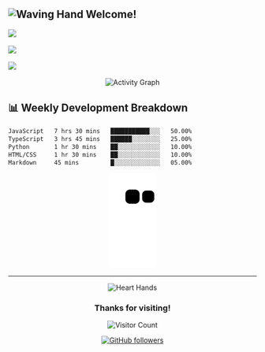 ## <img src="https://raw.githubusercontent.com/Tarikul-Islam-Anik/Animated-Fluent-Emojis/master/Emojis/Hand%20gestures/Waving%20Hand.png" alt="Waving Hand" width="25" height="25" /> Welcome!

<div>

  ![](https://github-readme-streak-stats.herokuapp.com/?user=feelixs&theme=radical)
  
  ![](https://github-readme-stats.vercel.app/api?username=feelixs&show_icons=true&theme=radical)

  ![](https://github-readme-stats.vercel.app/api/top-langs/?username=feelixs&layout=compact&theme=radical)

</div>

<div align="center">
  
![Activity Graph](https://activity-graph.herokuapp.com/graph?username=feelixs&theme=react-dark)

</div>


## 📊 Weekly Development Breakdown

<!--START_SECTION:waka-->
```text
JavaScript   7 hrs 30 mins   ███████████░░░   50.00% 
TypeScript   3 hrs 45 mins   ██████░░░░░░░░   25.00%
Python       1 hr 30 mins    ██░░░░░░░░░░░░   10.00%
HTML/CSS     1 hr 30 mins    ██░░░░░░░░░░░░   10.00%
Markdown     45 mins         █░░░░░░░░░░░░░   05.00%
```
<!--END_SECTION:waka-->

<!-- Interactive Snake Game -->
<div align="center">

  <img src="https://github.com/feelixs/feelixs/blob/output/github-contribution-grid-snake.svg" alt="snake eating contributions">

</div>

---

<div align="center">
  <img src="https://raw.githubusercontent.com/Tarikul-Islam-Anik/Animated-Fluent-Emojis/master/Emojis/Hand%20gestures/Heart%20Hands.png" alt="Heart Hands" width="25" height="25">
  
  ### Thanks for visiting!
  
  ![Visitor Count](https://profile-counter.glitch.me/feelixs/count.svg)

</div>

<div align="center">

[![GitHub followers](https://img.shields.io/github/followers/feelixs?style=social)](https://github.com/feelixs)

</div>